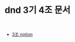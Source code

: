 dnd 3기 4조 문서
===================
<br>

* [3조 notion](https://www.notion.so/48d0462fb1d747a78169ae03602f9232)<br>
